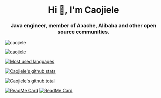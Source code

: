 <h1 align="center">Hi 👋, I'm Caojiele</h1>
<h3 align="center">Java engineer, member of Apache, Alibaba and other open source communities.
</h3>

<p align="left"> <img src="https://komarev.com/ghpvc/?username=caojiele&label=Profile%20views&color=0e75b6&style=plastic" alt="caojiele" /> </p>

<p align="left"> <a href="https://github.com/ryo-ma/github-profile-trophy"><img src="https://github-profile-trophy.vercel.app/?username=caojiele" alt="caojiele" /></a> </p>

[![Most used languages](https://github-readme-stats.vercel.app/api/top-langs?username=ralf0131&show_icons=true&theme=radical&cache_seconds=1800&locale=en)](https://github.com/caojiele)

[![Caojiele's github stats](https://github-readme-stats.vercel.app/api?username=caojiele&show_icons=true&theme=radical&cache_seconds=1800&locale=en)](https://caojiele.com/)


[![Caojiele's github total](https://github-readme-streak-stats.herokuapp.com/?user=caojiele&show_icons=true&theme=radical&cache_seconds=1800&locale=en)](https://caojiele.com/)


[![ReadMe Card](https://github-readme-stats.vercel.app/api/pin/?username=alibaba&repo=nacos)](https://github.com/alibaba/nacos)
[![ReadMe Card](https://github-readme-stats.vercel.app/api/pin/?username=alibaba&repo=sentinel)](https://github.com/alibaba/Sentinel)
